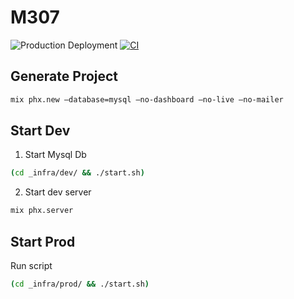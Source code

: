 # M307

![Production Deployment](https://github.com/3n3a-school/m307/actions/workflows/deploy.yml/badge.svg)
[![CI](https://github.com/3n3a-school/m307/actions/workflows/ci.yml/badge.svg?branch=master)](https://github.com/3n3a-school/m307/actions/workflows/ci.yml)

## Generate Project

```sh
mix phx.new —database=mysql —no-dashboard —no-live —no-mailer
```

## Start Dev

1. Start Mysql Db

```sh
(cd _infra/dev/ && ./start.sh)
```

2. Start dev server

```sh
mix phx.server
```

## Start Prod

Run script

```sh
(cd _infra/prod/ && ./start.sh)
```
